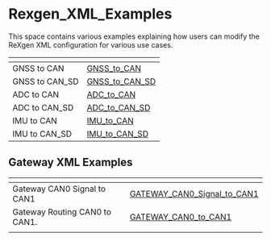 # Rexgen\_XML\_Examples

This space contains various examples explaining how users can modify the ReXgen XML configuration for various use cases.

<table data-view="cards"><thead><tr><th></th><th data-hidden data-card-target data-type="content-ref"></th></tr></thead><tbody><tr><td>GNSS to CAN</td><td><a href="GNSS_to_CAN/">GNSS_to_CAN</a></td></tr><tr><td>GNSS to CAN_SD</td><td><a href="GNSS_to_CAN_SD/">GNSS_to_CAN_SD</a></td></tr><tr><td>ADC to CAN</td><td><a href="ADC_to_CAN/">ADC_to_CAN</a></td></tr><tr><td>ADC to CAN_SD</td><td><a href="ADC_to_CAN_SD/">ADC_to_CAN_SD</a></td></tr><tr><td>IMU to CAN</td><td><a href="IMU_to_CAN/">IMU_to_CAN</a></td></tr><tr><td>IMU to CAN_SD</td><td><a href="IMU_to_CAN_SD/">IMU_to_CAN_SD</a></td></tr></tbody></table>

## Gateway XML Examples

<table data-view="cards"><thead><tr><th></th><th data-hidden data-card-target data-type="content-ref"></th></tr></thead><tbody><tr><td>Gateway CAN0 Signal to CAN1</td><td><a href="GATEWAY_CAN0_Signal_to_CAN1/">GATEWAY_CAN0_Signal_to_CAN1</a></td></tr><tr><td>Gateway Routing CAN0 to CAN1.</td><td><a href="GATEWAY_CAN0_to_CAN1/">GATEWAY_CAN0_to_CAN1</a></td></tr><tr><td></td><td></td></tr></tbody></table>



